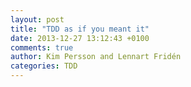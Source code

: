```yaml
---
layout: post
title: "TDD as if you meant it"
date: 2013-12-27 13:12:43 +0100
comments: true
author: Kim Persson and Lennart Fridén
categories: TDD
---
```

